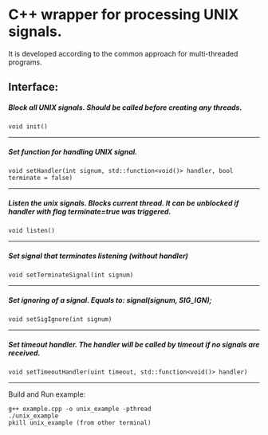 # C++ wrapper for processing UNIX signals. 
It is developed according to the common approach for multi-threaded programs. 

## Interface:
 
##### *Block all UNIX signals. Should be called before creating any threads.*
```void init()```  

---  
##### *Set function for handling UNIX signal.*
```void setHandler(int signum, std::function<void()> handler, bool terminate = false)```

---
##### *Listen the unix signals. Blocks current thread. It can be unblocked if handler with flag terminate=true was triggered.*
```void listen()```
 
---
##### *Set signal that terminates listening (without handler)*
```void setTerminateSignal(int signum)```

---
##### Set ignoring of a signal. Equals to: signal(signum, SIG_IGN);
```void setSigIgnore(int signum)```

---

##### Set timeout handler. The handler will be called by timeout if no signals are received.
```void setTimeoutHandler(uint timeout, std::function<void()> handler)```

---

Build and Run example:
```
g++ example.cpp -o unix_example -pthread
./unix_example
pkill unix_example (from other terminal)
```
